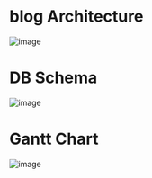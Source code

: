 # blog Architecture
![image](https://github.com/osmin625/blog/assets/46878927/716489dd-2e98-436c-b01a-0a8e2a403f27)

# DB Schema
![image](https://github.com/osmin625/blog/assets/46878927/d334ba65-c14b-42eb-8419-bf6c6cad0fcf)

# Gantt Chart
![image](https://github.com/osmin625/blog/assets/46878927/6615fcd6-aee2-4305-a8ce-bd7523637514)
